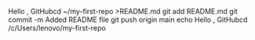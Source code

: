 Hello , GitHubcd ~/my-first-repo >README.md
git add README.md
git commit -m Added README file
git push origin main
echo Hello , GitHubcd /c/Users/lenovo/my-first-repo
